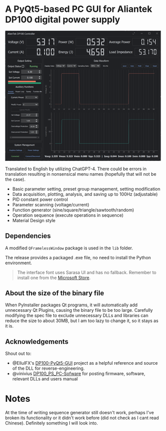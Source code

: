 
# A PyQt5-based PC GUI for Aliantek DP100 digital power supply

![interface](image/readme/interface.png)

Translated to English by utilizing ChatGPT-4. There could be errors in translation resulting in nonsensical menu names (hopefully that will not be the case).

- Basic parameter setting, preset group management, setting modification
- Data acquisition, plotting, analysis, and saving up to 100Hz (adjustable)
- PID constant power control
- Parameter scanning (voltage/current)
- Function generator (sine/square/triangle/sawtooth/random)
- Operation sequence (execute operations in sequence)
- Material Design style

## Dependencies

A modified `QFramelessWindow` package is used in the `lib` folder.

The release provides a packaged .exe file, no need to install the Python environment.

> The interface font uses Sarasa UI and has no fallback. Remember to install one from the [Microsoft Store](https://www.microsoft.com/store/productId/9MW0M424NCZ7?ocid=pdpshare).

## About the size of the binary file

When PyInstaller packages Qt programs, it will automatically add unnecessary Qt Plugins, causing the binary file to be too large. Carefully modifying the spec file to exclude unnecessary DLLs and libraries can reduce the size to about 30MB, but I am too lazy to change it, so it stays as it is.

## Acknowledgements

Shout out to:

- @ElluIFX's [DP100-PyQt5-GUI](https://github.com/ElluIFX/DP100-PyQt5-GUI) project as a helpful reference and source of the DLL for reverse-engineering.
- @vinivius [DP100_PS_PC-Sofware](https://github.com/vinivius/DP100_PS_PC-Sofware) for posting firmware, software, relevant DLLs and users manual

# Notes

At the time of writing sequence generator still doesn't work, perhaps I've broken its functionality or it didn't work before (did not check as I cant read Chinese). Definitely something I will look into.
